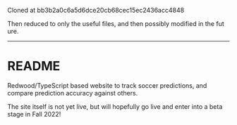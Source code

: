 Cloned at bb3b2a0c6a5d6dce20cb68cec15ec2436acc4848

Then reduced to only the useful files, and then possibly modified in the fut ure.

---

# README

Redwood/TypeScript based website to track soccer predictions, and compare prediction accuracy against others.

The site itself is not yet live, but will hopefully go live and enter into a beta stage in Fall 2022!

